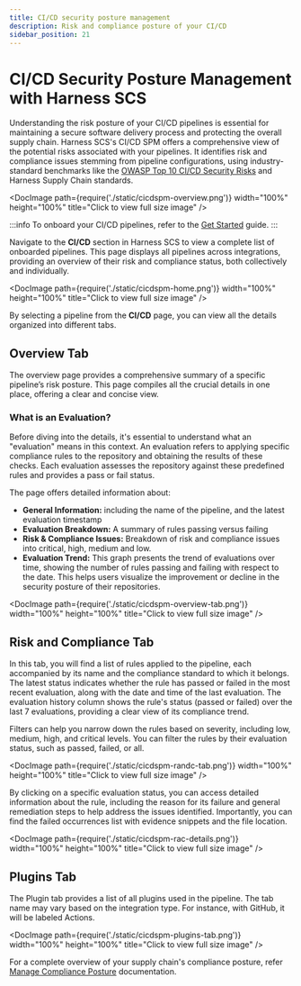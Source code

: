 ```yaml
---
title: CI/CD security posture management
description: Risk and compliance posture of your CI/CD
sidebar_position: 21
---
```


# CI/CD Security Posture Management with Harness SCS

Understanding the risk posture of your CI/CD pipelines is essential for maintaining a secure software delivery process and protecting the overall supply chain. Harness SCS's CI/CD SPM offers a comprehensive view of the potential risks associated with your pipelines. It identifies risk and compliance issues stemming from pipeline configurations, using industry-standard benchmarks like the [OWASP Top 10 CI/CD Security Risks](https://owasp.org/www-project-top-10-ci-cd-security-risks/) and Harness Supply Chain standards.

<DocImage path={require('./static/cicdspm-overview.png')} width="100%" height="100%" title="Click to view full size image" />

:::info
To onboard your CI/CD pipelines, refer to the [Get Started](./get-started) guide.
:::

Navigate to the **CI/CD** section in Harness SCS to view a complete list of onboarded pipelines. This page displays all pipelines across integrations, providing an overview of their risk and compliance status, both collectively and individually.

<DocImage path={require('./static/cicdspm-home.png')} width="100%" height="100%" title="Click to view full size image" />

By selecting a pipeline from the **CI/CD** page, you can view all the details organized into different tabs.

## Overview Tab

The overview page provides a comprehensive summary of a specific pipeline’s risk posture. This page compiles all the crucial details in one place, offering a clear and concise view.

### What is an Evaluation?

Before diving into the details, it's essential to understand what an "evaluation" means in this context. An evaluation refers to applying specific compliance rules to the repository and obtaining the results of these checks. Each evaluation assesses the repository against these predefined rules and provides a pass or fail status.


The page offers detailed information about:

* **General Information:** including the name of the pipeline, and the latest evaluation timestamp
* **Evaluation Breakdown:** A summary of rules passing versus failing
* **Risk & Compliance Issues:** Breakdown of risk and compliance issues into critical, high, medium and low.
* **Evaluation Trend:** This graph presents the trend of evaluations over time, showing the number of rules passing and failing with respect to the date. This helps users visualize the improvement or decline in the security posture of their repositories.

<DocImage path={require('./static/cicdspm-overview-tab.png')} width="100%" height="100%" title="Click to view full size image" />

## Risk and Compliance Tab

In this tab, you will find a list of rules applied to the pipeline, each accompanied by its name and the compliance standard to which it belongs. The latest status indicates whether the rule has passed or failed in the most recent evaluation, along with the date and time of the last evaluation. The evaluation history column shows the rule's status (passed or failed) over the last 7 evaluations, providing a clear view of its compliance trend.

Filters can help you narrow down the rules based on severity, including low, medium, high, and critical levels. You can filter the rules by their evaluation status, such as passed, failed, or all. 

<DocImage path={require('./static/cicdspm-randc-tab.png')} width="100%" height="100%" title="Click to view full size image" />


By clicking on a specific evaluation status, you can access detailed information about the rule, including the reason for its failure and general remediation steps to help address the issues identified. Importantly, you can find the failed occurrences list with evidence snippets and the file location.

<DocImage path={require('./static/cicdspm-rac-details.png')} width="100%" height="100%" title="Click to view full size image" />

## Plugins Tab​
The Plugin tab provides a list of all plugins used in the pipeline. The tab name may vary based on the integration type. For instance, with GitHub, it will be labeled Actions.

<DocImage path={require('./static/cicdspm-plugins-tab.png')} width="100%" height="100%" title="Click to view full size image" />

For a complete overview of your supply chain's compliance posture, refer [Manage Compliance Posture](./manage-risk-and-compliance/manage-compliance-posture) documentation.
